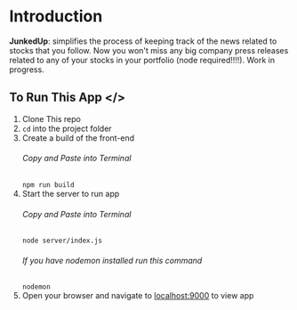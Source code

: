 # Introduction

**JunkedUp**: simplifies the process of keeping track of the news related to stocks that you follow. Now you won't miss any big company press releases related to any of your stocks in your portfolio (node required!!!!). Work in progress.

## To Run This App </>

1. Clone This repo
2. `cd` into the project folder
3. Create a build of the front-end 
    ###### Copy and Paste into Terminal
   `npm run build`
4. Start the server to run app
   ###### Copy and Paste into Terminal
   `node server/index.js`
   ###### If you have nodemon installed run this command
   `nodemon`
5. Open your browser and navigate to [localhost:9000](http://localhost:9000) to view app
